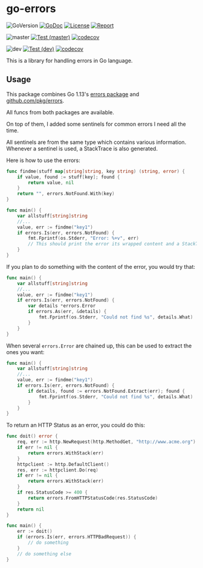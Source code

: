 # go-errors

![GoVersion](https://img.shields.io/github/go-mod/go-version/gildas/go-errors)
[![GoDoc](https://img.shields.io/badge/go.dev-reference-007d9c?logo=go&logoColor=white&style=flat-square)](https://pkg.go.dev/github.com/gildas/go-errors) 
[![License](https://img.shields.io/github/license/gildas/go-errors)](https://github.com/gildas/go-errors/blob/master/LICENSE) 
[![Report](https://goreportcard.com/badge/github.com/gildas/go-errors)](https://goreportcard.com/report/github.com/gildas/go-errors)  

![master](https://img.shields.io/badge/branch-master-informational)
[![Test (master)](https://github.com/gildas/go-errors/workflows/Test/badge.svg?branch=master)](https://github.com/gildas/go-errors/actions/workflows/test.yml)
[![codecov](https://codecov.io/gh/gildas/go-errors/branch/master/graph/badge.svg?token=gFCzS9b7Mu)](https://codecov.io/gh/gildas/go-errors/branch/master)

![dev](https://img.shields.io/badge/branch-dev-informational)
[![Test (dev)](https://github.com/gildas/go-errors/workflows/Test/badge.svg?branch=dev)](https://github.com/gildas/go-errors/actions/workflows/test.yml)
[![codecov](https://codecov.io/gh/gildas/go-errors/branch/dev/graph/badge.svg?token=gFCzS9b7Mu)](https://codecov.io/gh/gildas/go-errors/branch/dev)

This is a library for handling errors in Go language.

## Usage

This package combines Go 1.13's [errors package](https://golang.org/pkg/errors) and [github.com/pkg/errors](https://github.com/pkg/errors).

All funcs from both packages are available.

On top of them, I added some sentinels for common errors I need all the time.

All sentinels are from the same type which contains various information. Whenever a sentinel is used, a StackTrace is also generated.

Here is how to use the errors:  
```go
func findme(stuff map[string]string, key string) (string, error) {
    if value, found := stuff[key]; found {
        return value, nil
    }
    return "", errors.NotFound.With(key)
}

func main() {
    var allstuff[string]string
    //...
    value, err := findme("key1")
    if errors.Is(err, errors.NotFound) {
        fmt.Fprintf(os.Stderr, "Error: %+v", err)
        // This should print the error its wrapped content and a StackTrace.
    }
}
```

If you plan to do something with the content of the error, you would try that:  
```go
func main() {
    var allstuff[string]string
    //...
    value, err := findme("key1")
    if errors.Is(err, errors.NotFound) {
        var details *errors.Error
        if errors.As(err, &details) {
            fmt.Fprintf(os.Stderr, "Could not find %s", details.What)
        }
    }
}
```

When several `errors.Error` are chained up, this can be used to extract the ones you want:
```go
func main() {
    var allstuff[string]string
    //...
    value, err := findme("key1")
    if errors.Is(err, errors.NotFound) {
        if details, found := errors.NotFound.Extract(err); found {
            fmt.Fprintf(os.Stderr, "Could not find %s", details.What)
        }
    }
}
```

To return an HTTP Status as an error, you could do this:  
```go
func doit() error {
    req, err := http.NewRequest(http.MethodGet, "http://www.acme.org")
    if err != nil {
        return errors.WithStack(err)
    }
    httpclient := http.DefaultClient()
    res, err := httpclient.Do(req)
    if err != nil {
        return errors.WithStack(err)
    }
    if res.StatusCode >= 400 {
        return errors.FromHTTPStatusCode(res.StatusCode)
    }
    return nil
}

func main() {
    err := doit()
    if (errors.Is(err, errors.HTTPBadRequest)) {
        // do something
    }
    // do something else
}
```
